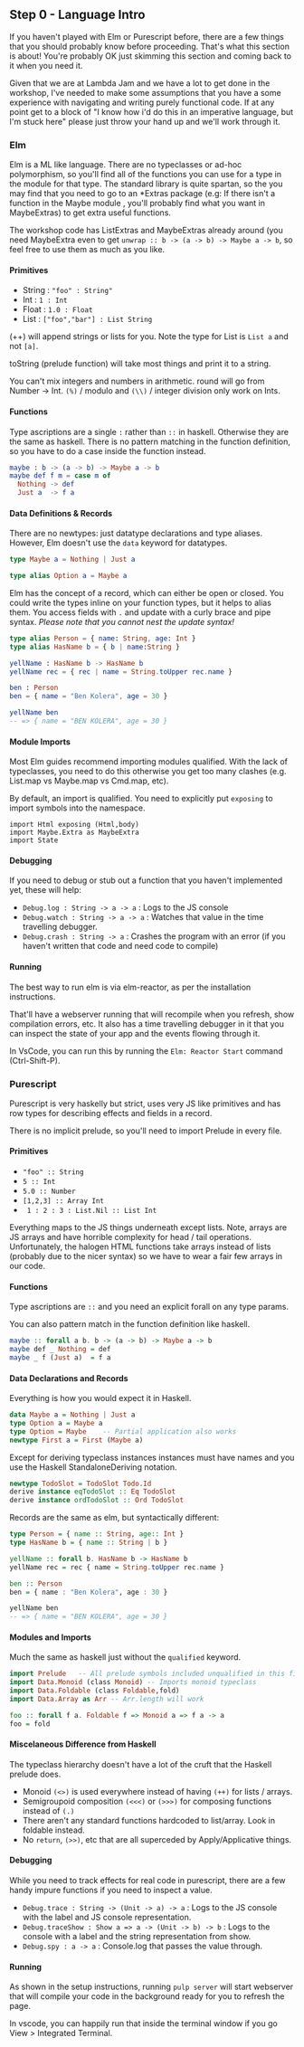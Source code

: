 
## Step 0 - Language Intro

If you haven't played with Elm or Purescript before, there are a few things that
you should probably know before proceeding. That's what this section is about!
You're probably OK just skimming this section and coming back to it when you need
it. 

Given that we are at Lambda Jam and we have a lot to get done in the workshop,
I've needed to make some assumptions that you have a some experience 
with navigating and writing purely functional code. If at any point get to a 
block of "I know how i'd do this in an imperative language, but I'm stuck here"
please just throw your hand up and we'll work through it.

### Elm

Elm is a ML like language. There are no typeclasses or ad-hoc polymorphism, so 
you'll find all of the functions you can use for a type in the module for that
type. The standard library is quite spartan, so the you may find that you need
to go to an *Extras package (e.g: If there isn't a function in the Maybe module
, you'll probably find what you want in MaybeExtras) to get extra useful functions.

The workshop code has ListExtras and MaybeExtras already around (you need MaybeExtra 
even to get `unwrap :: b -> (a -> b) -> Maybe a -> b`, so feel free to use them
as much as you like.

#### Primitives

  - String : `"foo" : String"`
  - Int : `1 : Int`
  - Float : `1.0 : Float`
  - List : `["foo","bar"] : List String`

(++) will append strings or lists for you. Note the type for List is `List a` and not `[a]`. 

toString (prelude function) will take most things and print it to a string.

You can't mix integers and numbers in arithmetic. round will go from Number -> Int. 
`(%)`  / modulo and `(\\)` / integer division only work on Ints.

#### Functions

Type ascriptions are a single `:` rather than `::` in haskell. Otherwise they are the
same as haskell. There is no pattern matching in the function definition, so you have
to do a case inside the function instead.

```elm
maybe : b -> (a -> b) -> Maybe a -> b
maybe def f m = case m of
  Nothing -> def
  Just a  -> f a
```

#### Data Definitions & Records 

There are no newtypes: just datatype declarations and type aliases. However, Elm
doesn't use the `data` keyword for datatypes. 

```elm
type Maybe a = Nothing | Just a

type alias Option a = Maybe a
```

Elm has the concept of a record, which can either be open or closed. You could
write the types inline on your function types, but it helps to alias them. You 
access fields with `.` and update with a curly brace and pipe syntax. *Please note
that you cannot nest the update syntax!*

```elm
type alias Person = { name: String, age: Int } 
type alias HasName b = { b | name:String }

yellName : HasName b -> HasName b
yellName rec = { rec | name = String.toUpper rec.name }

ben : Person
ben = { name = "Ben Kolera", age = 30 }

yellName ben
-- => { name = "BEN KOLERA", age = 30 }
```

#### Module Imports

Most Elm guides recommend importing modules qualified. With the lack of typeclasses, 
you need to do this otherwise you get too many clashes (e.g. List.map vs Maybe.map vs Cmd.map, etc).

By default, an import is qualified. You need to explicitly put `exposing` to import symbols into 
the namespace.

```
import Html exposing (Html,body)
import Maybe.Extra as MaybeExtra
import State
```

#### Debugging

If you need to debug or stub out a function that you haven't implemented yet, these will help:

  - `Debug.log : String -> a -> a` : Logs to the JS console
  - `Debug.watch : String -> a -> a` : Watches that value in the time travelling debugger.
  - `Debug.crash : String -> a` : Crashes the program with an error (if you haven't written that code and need code to compile)

#### Running

The best way to run elm is via elm-reactor, as per the installation instructions.

That'll have a webserver running that will recompile when you refresh, show compilation
errors, etc. It also has a time travelling debugger in it that you can inspect the 
state of your app and the events flowing through it.

In VsCode, you can run this by running the `Elm: Reactor Start` command (Ctrl-Shift-P).

### Purescript

Purescript is very haskelly but strict, uses very JS like primitives and has row types
for describing effects and fields in a record. 

There is no implicit prelude, so you'll need to import Prelude in every file.

#### Primitives 

  - `"foo" :: String`
  - `5 :: Int`
  - `5.0 :: Number`
  - `[1,2,3] :: Array Int`
  - ` 1 : 2 : 3 : List.Nil :: List Int`

Everything maps to the JS things underneath except lists. Note, arrays are JS 
arrays and have horrible complexity for head / tail operations. Unfortunately,
the halogen HTML functions take arrays instead of lists (probably due to the
nicer syntax) so we have to wear a fair few arrays in our code.

#### Functions

Type ascriptions are `::` and you need an explicit forall on any type params.

You can also pattern match in the function definition like haskell.

```haskell
maybe :: forall a b. b -> (a -> b) -> Maybe a -> b
maybe def _ Nothing = def
maybe _ f (Just a)  = f a
```

#### Data Declarations and Records

Everything is how you would expect it in Haskell.

```haskell
data Maybe a = Nothing | Just a
type Option a = Maybe a
type Option = Maybe    -- Partial application also works
newtype First a = First (Maybe a)
```

Except for deriving typeclass instances instances must have names
and you use the Haskell StandaloneDeriving notation.

```haskell
newtype TodoSlot = TodoSlot Todo.Id
derive instance eqTodoSlot :: Eq TodoSlot
derive instance ordTodoSlot :: Ord TodoSlot
```

Records are the same as elm, but syntactically different:

```haskell
type Person = { name :: String, age:: Int } 
type HasName b = { name :: String | b }

yellName :: forall b. HasName b -> HasName b
yellName rec = rec { name = String.toUpper rec.name }

ben :: Person
ben = { name : "Ben Kolera", age : 30 }

yellName ben
-- => { name = "BEN KOLERA", age = 30 }
```

#### Modules and Imports

Much the same as haskell just without the `qualified` keyword.

```haskell
import Prelude   -- All prelude symbols included unqualified in this file
import Data.Monoid (class Monoid) -- Imports monoid typeclass
import Data.Foldable (class Foldable,fold)
import Data.Array as Arr -- Arr.length will work

foo :: forall f a. Foldable f => Monoid a => f a -> a
foo = fold
```

#### Miscelaneous Difference from Haskell 

The typeclass hierarchy doesn't have a lot of the cruft that the Haskell prelude does.

  - Monoid `(<>)` is used everywhere instead of having `(++)` for lists / arrays.
  - Semigroupoid composition `(<<<)` or `(>>>)` for composing functions instead of `(.)`
  - There aren't any standard functions hardcoded to list/array. Look in foldable instead.
  - No `return`, `(>>)`, etc that are all superceded by Apply/Applicative things. 

#### Debugging

While you need to track effects for real code in purescript, there are a few handy impure functions
if you need to inspect a value.

  - `Debug.trace : String -> (Unit -> a) -> a` : Logs to the JS console with the label and JS console representation.
  - `Debug.traceShow : Show a => a -> (Unit -> b) -> b` : Logs to the console with a label and the string representation from show.
  - `Debug.spy : a -> a` : Console.log that passes the value through.

#### Running

As shown in the setup instructions, running `pulp server` will start webserver that will
compile your code in the background ready for you to refresh the page.

In vscode, you can happily run that inside the terminal window if you go View > Integrated Terminal.
